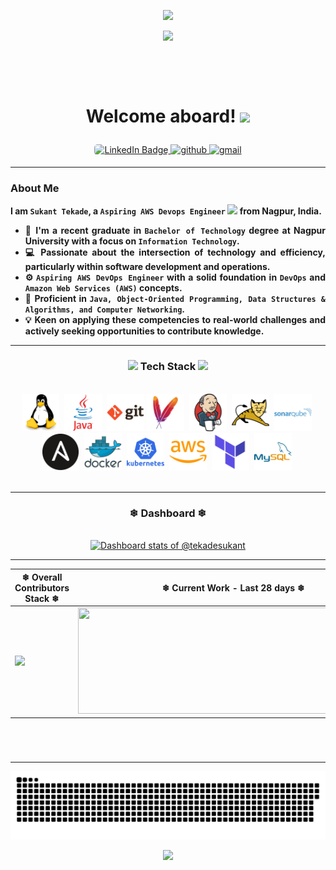 <p align="center">
  <img src="https://capsule-render.vercel.app/api?type=waving&color=gradient&text=Hello!&height=100&section=header"/>
</p>

<div align="center">
  <img src="https://i.giphy.com/media/v1.Y2lkPTc5MGI3NjExYm5vaHRnaGpjbXl0M2V2ZGo4Y3E3ZDlua2tmaDZidHVyNTdyazY0NiZlcD12MV9pbnRlcm5hbF9naWZfYnlfaWQmY3Q9cw/KzJkzjggfGN5Py6nkT/giphy.gif" width="200"/>
</div>  <!-- another gif : "https://i.giphy.com/media/v1.Y2lkPTc5MGI3NjExYnFlbzJteHZpcGh3dTRiMGVvMWE2a3I0ZnhuNGI0dGJveDIzM3I5ayZlcD12MV9pbnRlcm5hbF9naWZfYnlfaWQmY3Q9cw/nYD66ng26rP1WMmXwx/giphy.gif" -->
<h1  align="center">
   &nbsp;&nbsp;<i></i><p><span class="bold">Welcome aboard!</i>
  <img src="https://media.giphy.com/media/hvRJCLFzcasrR4ia7z/giphy.gif" width="30px"/>
  </span</p>
</h1>
<div  align="center">
  <a href="https://www.linkedin.com/in/tekade-sukant-3343bb252">
    <img src="https://img.shields.io/badge/LinkedIn-0A66C2?style=for-the-badge&logo=linkedin&logoColor=white" alt="LinkedIn Badge" style="border-radius: 5px;"/>
  </a>
  <a href="https://www.instagram.com/muschifresser/" target="_blank">
<img src=https://img.shields.io/badge/instagram-%2300acee.svg?color=AA336A&style=for-the-badge&logo=instagram&logoColor=white alt=github style="margin-bottom: 5px;" />
  </a>
  <a href="mailto:tekadesukant@gmail.com" target="_blank">
<img src=https://img.shields.io/badge/gmail-%2300acee.svg?color=EA4335&style=for-the-badge&logo=gmail&logoColor=white alt=gmail style="margin-bottom: 5px;" />
  </a>
</div>

<!-- <p align="center"> <img  src="https://visitcount.itsvg.in/api?id=tekadesukant&icon=3&color=6" alt="" /> </p> -->

---

###  About Me 
<b align= "justify"> I am `Sukant Tekade`, a `Aspiring AWS Devops Engineer` <img src="https://media.giphy.com/media/WUlplcMpOCEmTGBtBW/giphy.gif" width="30"> from Nagpur, India.
- :telescope: I'm a recent graduate in `Bachelor of Technology` degree at Nagpur University with a focus on `Information Technology`.
- :computer: Passionate about the intersection of technology and efficiency, particularly within software development and operations.
- :gear: `Aspiring AWS DevOps Engineer` with a solid foundation in `DevOps` and `Amazon Web Services (AWS)` concepts.
- :rocket: Proficient in `Java, Object-Oriented Programming, Data Structures & Algorithms, and Computer Networking`.
- :bulb: Keen on applying these competencies to real-world challenges and actively seeking opportunities to contribute knowledge.
</b>

---
<div align="center"> <p><h3> <b> <img src="https://media2.giphy.com/media/QssGEmpkyEOhBCb7e1/giphy.gif?cid=ecf05e47a0n3gi1bfqntqmob8g9aid1oyj2wr3ds3mg700bl&rid=giphy.gif" width ="18">&nbsp;Tech Stack&nbsp;<img src="https://media2.giphy.com/media/QssGEmpkyEOhBCb7e1/giphy.gif?cid=ecf05e47a0n3gi1bfqntqmob8g9aid1oyj2wr3ds3mg700bl&rid=giphy.gif" width ="18"> </b></h3></p></div>
&nbsp;

<div align= "center">
  <img src="https://github.com/devicons/devicon/blob/6910f0503efdd315c8f9b858234310c06e04d9c0/icons/linux/linux-original.svg" title="JavaScript" alt="JavaScript" width="60" height="60"/>&nbsp;
  <img src="https://github.com/devicons/devicon/blob/master/icons/java/java-original-wordmark.svg" title="Java" alt="Java" width="60" height="60"/>&nbsp;
  <img src="https://github.com/devicons/devicon/blob/master/icons/git/git-original-wordmark.svg" title="Git" **alt="Git" width="60" height="60"/>
  <img src="https://github.com/devicons/devicon/blob/6910f0503efdd315c8f9b858234310c06e04d9c0/icons/maven/maven-original.svg" title="Spring" alt="Spring" width="60" height="60"/>&nbsp;
  <img src="https://github.com/devicons/devicon/blob/6910f0503efdd315c8f9b858234310c06e04d9c0/icons/jenkins/jenkins-original.svg" title="Material UI" alt="Material UI" width="60" height="60"/>&nbsp;
  <img src="https://github.com/devicons/devicon/blob/6910f0503efdd315c8f9b858234310c06e04d9c0/icons/tomcat/tomcat-original.svg" title="Flutter" alt="Flutter" width="60" height="60"/>&nbsp;
  <img src="https://github.com/devicons/devicon/blob/6910f0503efdd315c8f9b858234310c06e04d9c0/icons/sonarqube/sonarqube-plain-wordmark.svg" title="Firebase" alt="Firebase" width="60" height="60"/>&nbsp;
  <img src="https://github.com/devicons/devicon/blob/6910f0503efdd315c8f9b858234310c06e04d9c0/icons/ansible/ansible-original.svg" title="React" alt="React" width="60" height="60"/>&nbsp;
  <img src="https://github.com/devicons/devicon/blob/6910f0503efdd315c8f9b858234310c06e04d9c0/icons/docker/docker-original-wordmark.svg"  title="CSS3" alt="CSS" width="60" height="60"/>&nbsp;
  <img src="https://github.com/devicons/devicon/blob/6910f0503efdd315c8f9b858234310c06e04d9c0/icons/kubernetes/kubernetes-plain-wordmark.svg" title="HTML5" alt="HTML" width="60" height="60"/>&nbsp;
  <img src="https://github.com/devicons/devicon/blob/master/icons/amazonwebservices/amazonwebservices-plain-wordmark.svg" title="AWS" alt="AWS" width="60" height="60"/>&nbsp;
  <img src="https://github.com/devicons/devicon/blob/6910f0503efdd315c8f9b858234310c06e04d9c0/icons/terraform/terraform-original.svg" title="Redux" alt="Redux " width="60" height="60"/>&nbsp;
  <img src="https://github.com/devicons/devicon/blob/master/icons/mysql/mysql-original-wordmark.svg" title="MySQL"  alt="MySQL" width="60" height="60"/>&nbsp;
</div>
&nbsp;
<!--  
| Linux | Java | Maven | Jenkins | Postgres | SQLite | Plotly | Matpltlib |
|----------|----------|----------|----------|----------|----------|----------|----------|
|<img src="https://github.com/devicons/devicon/blob/6910f0503efdd315c8f9b858234310c06e04d9c0/icons/linux/linux-original.svg" title="Linux" alt="Conda" width="55" height="55"/>|<img src="https://github.com/devicons/devicon/blob/master/icons/java/java-original-wordmark.svg" title="Java" alt="Jupiter" width="55" height="55"/>|<img src="https://github.com/devicons/devicon/blob/master/icons/git/git-original-wordmark.svg" title="Git" alt="Spark" width="55" height="55"/>|<img src="https://github.com/devicons/devicon/blob/master/icons/mysql/mysql-original-wordmark.svg" title="Maven" alt="MySQL" width="55" height="55"/>|<img src="https://github.com/devicons/devicon/blob/master/icons/postgresql/postgresql-original.svg" title="pg" alt="pg" width="55" height="55"/>|<img src="https://github.com/devicons/devicon/blob/master/icons/sqlite/sqlite-original-wordmark.svg" title="SQLite" alt="SQLite" width="55" height="55"/>|<img src="https://github.com/devicons/devicon/blob/master/icons/plotly/plotly-original.svg" title="plotly" alt="pltly" width="55" height="55"/> | <img src="https://github.com/devicons/devicon/blob/master/icons/matplotlib/matplotlib-original.svg" title="plotly" alt="pltly" width="55" height="55"/> |
-->
&nbsp;
&nbsp;

---

<div align="center"> <p><h3> <b> ❄ Dashboard ❄ </b></h3></p></div>
&nbsp;
<div align="center">
<a href="https://next.ossinsight.io/widgets/official/compose-user-dashboard-stats?user_id=59193514" target="_blank" style="display: block" align="">
  <picture>
    <source media="(prefers-color-scheme: dark)" srcset="https://next.ossinsight.io/widgets/official/compose-user-dashboard-stats/thumbnail.png?user_id=59193514&image_size=auto&color_scheme=dark" width="700" height="auto">
    <img alt="Dashboard stats of @tekadesukant" src="https://next.ossinsight.io/widgets/official/compose-user-dashboard-stats/thumbnail.png?user_id=59193514&image_size=auto&color_scheme=light" width=700" height="auto">
  </picture>
</a>
</div>

<!-- 
<p align="center"><img width="497.5" height="auto" src="https://github-readme-streak-stats.herokuapp.com?user=tekadesukant&theme=dark" alt="GitHub Streak" />&nbsp; </p> 
<a href="https://next.ossinsight.io/widgets/official/compose-currently-working-on?user_id=59193514&activity_type=all" target="_blank" style="display: block" align="right">
  <picture>
    <source media="(prefers-color-scheme: dark)" srcset="https://next.ossinsight.io/widgets/official/compose-currently-working-on/thumbnail.png?user_id=59193514&activity_type=all&image_size=auto&color_scheme=dark" width="497.5" height="auto">
    <img alt="@tekadesukant's Recent Work - Last 28 days" src="https://next.ossinsight.io/widgets/official/compose-currently-working-on/thumbnail.png?user_id=59193514&activity_type=all&image_size=auto&color_scheme=light" width="497.5" height="auto">
  </picture>
</a> -->

---

| ❄ Overall Contributors Stack ❄ | ❄ Current Work - Last 28 days ❄ |
| ----------- | ----------- |
|<img width="497.5" height="auto" src="https://github-readme-streak-stats.herokuapp.com?user=tekadesukant&theme=tokyonight&hide_border=true&card_height=210&border_radius=15" />|<img width="497.5" height="170" src="https://next.ossinsight.io/widgets/official/compose-currently-working-on/thumbnail.png?user_id=59193514&activity_type=all&image_size=auto&color_scheme=dark" />|
<h6>&nbsp;</h6>

---
<p align="center">
 <img width="1000" src="github-snake.svg" alt="snake"/>
</p>

<p align="center">
  <img src="https://capsule-render.vercel.app/api?type=waving&color=gradient&height=100&section=footer"/>
</p>

